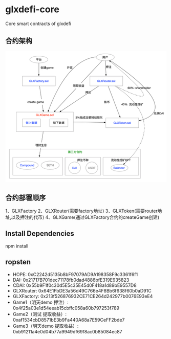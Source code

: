 # glxdefi-core
Core smart contracts of glxdefi
## 合约架构
![avatar](docs/struct.png)

## 合约部署顺序
1、GLXFactory
2、GLXRouter(需要factory地址)
3、GLXToken(需要router地址,以及押注的代币)
4、GLXGame(通过GLXFactory合约的createGame创建)

## Install Dependencies
npm install

## ropsten
- HOPE: 0xC2242d5135b8bF97079AD9A198358F9c3361f6f1
- DAI:  0x21717B701dec71178fb0dad4886bfE319E935823
- CDAI: 0x55b9F1f0c30d5E5c35E45d0F418a1d89bE9557D8
- GLXRouter: 0x64E1FbDE3a56d49C766e4F8Bb6f638f60b0aD91C
- GLXFactory: 0x213f526876932CE71CE264d242977b0076E93eE4
- Game1（明天demo 押注）: 0x4f25a03e1d54eeab15cbffc058a60b797253f789
- Game2（测试 提取收益）: 0xaf1534cbD8571bE3b9Fa440A68a7E59CeFF2bde7
- Game3（明天demo 提取收益）: 0xb91211a4e0d04b77a9949df69f8ac0b85084ec87